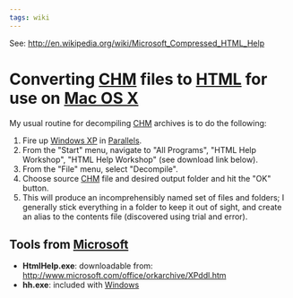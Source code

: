 ```yaml
---
tags: wiki
---
```


See: <http://en.wikipedia.org/wiki/Microsoft_Compressed_HTML_Help>

# Converting [CHM](/wiki/CHM) files to [HTML](/wiki/HTML) for use on [Mac OS X](/wiki/Mac_OS_X)

My usual routine for decompiling [CHM](/wiki/CHM) archives is to do the following:

1.  Fire up [Windows XP](/wiki/Windows_XP) in [Parallels](/wiki/Parallels).
2.  From the "Start" menu, navigate to "All Programs", "HTML Help Workshop", "HTML Help Workshop" (see download link below).
3.  From the "File" menu, select "Decompile".
4.  Choose source [CHM](/wiki/CHM) file and desired output folder and hit the "OK" button.
5.  This will produce an incomprehensibly named set of files and folders; I generally stick everything in a folder to keep it out of sight, and create an alias to the contents file (discovered using trial and error).

## Tools from [Microsoft](/wiki/Microsoft)

-   **HtmlHelp.exe**: downloadable from: <http://www.microsoft.com/office/orkarchive/XPddl.htm>
-   **hh.exe**: included with [Windows](/wiki/Windows)
